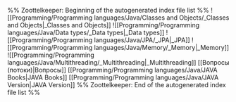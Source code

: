 %% Zoottelkeeper: Beginning of the autogenerated index file list  %%
 ![[Programming/Programming languages/Java/Classes and Objects/_Classes and Objects|_Classes and Objects]]
 ![[Programming/Programming languages/Java/Data types/_Data types|_Data types]]
 ![[Programming/Programming languages/Java/JPA/_JPA|_JPA]]
 ![[Programming/Programming languages/Java/Memory/_Memory|_Memory]]
 ![[Programming/Programming languages/Java/Multithreading/_Multithreading|_Multithreading]]
 [[Вопросы (потоки)|Вопросы]]
 [[Programming/Programming languages/Java/JAVA Books|JAVA Books]]
 [[Programming/Programming languages/Java/JAVA Version|JAVA Version]]
%% Zoottelkeeper: End of the autogenerated index file list  %%
